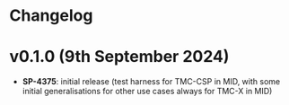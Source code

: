 # Changelog

# v0.1.0 (9th September 2024)

- **SP-4375**: initial release (test harness for TMC-CSP in MID, with some
  initial generalisations for other use cases always for TMC-X in MID)
